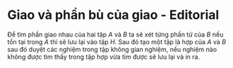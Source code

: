 # Giao và phần bù của giao - Editorial

Để tìm phần giao nhau của hai tập $A$ và $B$ ta sẽ xét từng phần tử của $B$ nếu tồn tại trong $A$ thì sẽ lưu lại vào tập $H$. Sau đó tạo một tập là hợp của $A$ và $B$ sau đó duyệt các nghiệm trong tập không gian nghiệm, nếu nghiệm nào không được tìm thấy trong tập hợp vừa tìm được sẽ lưu lại và in ra.
